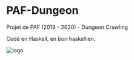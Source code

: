 # PAF-Dungeon

Projet de PAF (2019 - 2020) - Dungeon Crawling

Codé en Haskell, en bon haskellien.

![logo](https://i.gyazo.com/04c4539da391618e529ced715281f602.png)
